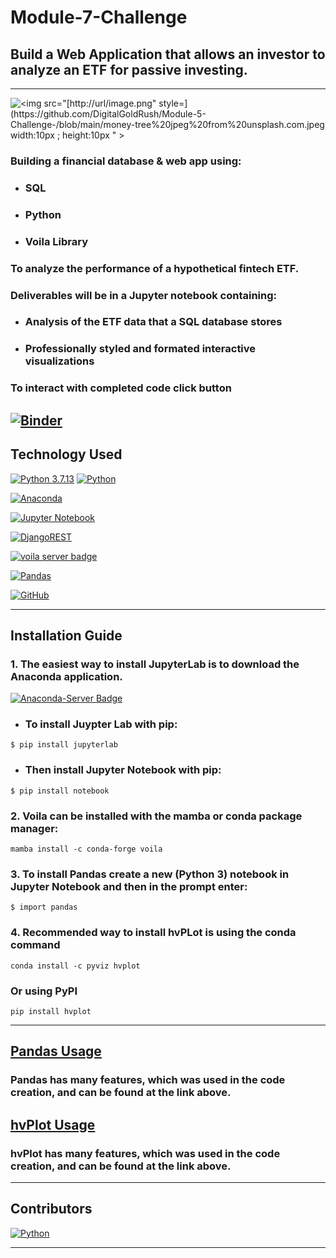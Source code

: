 # Module-7-Challenge

## Build a Web Application that allows an investor to analyze an ETF for passive investing.
---

![<img src="[http://url/image.png" style=](https://github.com/DigitalGoldRush/Module-5-Challenge-/blob/main/money-tree%20jpeg%20from%20unsplash.com.jpeg width:10px ; height:10px " >](https://github.com/DigitalGoldRush/Module-7-Challenge/blob/main/man%20with%20modern%20computer.jpeg)

### Building a financial database & web app using:
  - ### SQL
  - ### Python
  - ### Voila Library 
### To analyze the performance of a hypothetical fintech ETF.
  
### Deliverables will be in a Jupyter notebook containing:
  - ### Analysis of the ETF data that a SQL database stores
  - ### Professionally styled and formated interactive visualizations 
  
### To interact with completed code click button
[![Binder](https://mybinder.org/badge_logo.svg)](https://mybinder.org/v2/gh/DigitalGoldRush/Module-7-Challenge/main)
---

## Technology Used

[![Python 3.7.13](https://img.shields.io/badge/python-3670A0?style=for-the-badge&logo=python&logoColor=ffdd54)]([https://www.python.org/downloads/release/python-3912/)
[![Python](https://img.shields.io/badge/Python-3.9.12-blue)](https://www.python.org/downloads/release/python-3912/)

[![Anaconda](https://img.shields.io/badge/Anaconda-%2344A833.svg?style=for-the-badge&logo=anaconda&logoColor=white)](https://www.anaconda.com/)

[![Jupyter Notebook](https://img.shields.io/badge/jupyter-%23F37626.svg?style=for-the-badge&logo=jupyter&logoColor=white)](https://jupyter.org/)

[<img alt="DjangoREST" src="https://img.shields.io/badge/PyData-hvPlot-ff1709?style=for-the-badge&logoColor=white&color=ff1709&labelColor=gray"/>](https://pypi.org/project/python-dotenv/)
  
[![voila server badge](https://img.shields.io/badge/Using-Voila-9cf)](https://voila.readthedocs.io/en/stable/using.html)

  
[<img alt="Pandas" src="https://img.shields.io/badge/pandas-%23150458.svg?style=for-the-badge&logo=pandas&logoColor=white" />](https://pandas.pydata.org/)

[<img alt="GitHub" src="https://img.shields.io/badge/github-%23121011.svg?style=for-the-badge&logo=github&logoColor=white"/>](https://github.com/DigitalGoldRush?tab=repositories)

---

## Installation Guide

### 1. The easiest way to install JupyterLab is to download the Anaconda application.
[![Anaconda-Server Badge](https://anaconda.org/conda-forge/markdown-include/badges/installer/conda.svg)](https://www.anaconda.com/products/distribution)

  - ### To install Juypter Lab with pip:
```
$ pip install jupyterlab
```
  - ### Then install Jupyter Notebook with pip:
```
$ pip install notebook
```
### 2. Voila can be installed with the mamba or conda package manager:
  ```
mamba install -c conda-forge voila
```
### 3. To install Pandas create a new (Python 3) notebook in Jupyter Notebook and then in the prompt enter:
```
$ import pandas
```
### 4. Recommended way to install hvPLot is using the conda command
  ```
 conda install -c pyviz hvplot
``` 
   ### Or using PyPI
```
pip install hvplot
```
---
## [Pandas Usage](https://pandas.pydata.org/docs/user_guide/index.html)
### Pandas has many features, which was used in the code creation, and can be found at the link above. 

## [hvPlot Usage](https://hvplot.holoviz.org/index.html)
### hvPlot has many features, which was used in the code creation, and can be found at the link above. 
---
## Contributors

[![Python](https://img.shields.io/badge/Michael_Dionne-LinkedIn-blue)](https://www.linkedin.com/in/michael-dionne-b2a1b61b/)

---
